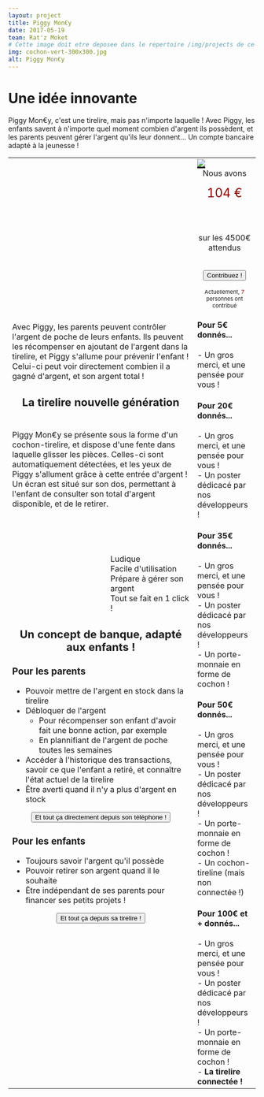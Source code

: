 ```yaml
---
layout: project
title: Piggy Mon€y
date: 2017-05-19
team: Rat'z Moket
# Cette image doit etre deposee dans le repertoire /img/projects de ce site.
img: cochon-vert-300x300.jpg
alt: Piggy Mon€y
---
```

<h1>Une idée innovante</h1>
<i class="fa fa-asterisk fa-2" aria-hidden="true"></i> Piggy Mon€y, c'est une tirelire, mais pas n'importe laquelle ! Avec Piggy, les enfants savent à n'importe quel moment combien d'argent ils possèdent, et les parents peuvent gérer l'argent qu'ils leur donnent... Un compte bancaire adapté à la jeunesse ! 

<table> <tr> <td> 
<i class="fa fa-asterisk fa-2" aria-hidden="true"></i> Avec Piggy, les parents peuvent contrôler l'argent de poche de leurs enfants. Ils peuvent les récompenser en ajoutant de l'argent dans la tirelire, et Piggy s'allume pour prévenir l'enfant ! Celui-ci peut voir directement combien il a gagné d'argent, et son argent total ! 


<center> <h2 class="bg-warning" style="height:50px; font-size:22px;">La tirelire nouvelle génération</h2></center>
<i class="fa fa-asterisk fa-2" aria-hidden="true"></i> Piggy Mon€y se présente sous la forme d'un cochon-tirelire, et dispose d'une fente dans laquelle glisser les pièces. Celles-ci sont automatiquement détectées, et les yeux de Piggy s'allument grâce à cette entrée d'argent ! Un écran est situé sur son dos, permettant à l'enfant de consulter son total d'argent disponible, et de le retirer. 



 <br /> <br /> <br />
<div style="padding-left:200px;"> 
<i class="fa fa-plus" aria-hidden="true"></i> Ludique <br />
<i class="fa fa-plus" aria-hidden="true"></i> Facile d'utilisation <br />
<i class="fa fa-plus" aria-hidden="true"></i> Prépare à gérer son argent <br />
<i class="fa fa-plus" aria-hidden="true"></i> Tout se fait en 1 click ! <br />
</div>




<center> <h2 class="bg-warning" style="height:50px; font-size:22px;">Un concept de banque, adapté aux enfants !</h2></center>

<div class="fa fa-bookmark-o fa-2"> <h3>Pour les parents</h3></div>
<ul>
<li> Pouvoir mettre de l'argent en stock dans la tirelire</li>
<li> Débloquer de l'argent 
  <ul> <li> Pour récompenser son enfant d'avoir fait une bonne action, par exemple</li>
  <li>  En plannifiant de l'argent de poche toutes les semaines</li></ul></li>
<li> Accéder à l'historique des transactions, savoir ce que l'enfant a retiré, et connaître l'état actuel de la tirelire</li>
<li> Être averti quand il n'y a plus d'argent en stock</li>
</ul>
<center><button type="button" class="fa fa-mobile" class="btn btn-danger">Et tout ça directement depuis son téléphone !</button></center>

<div class="fa fa-bookmark-o fa-2"><h3>Pour les enfants</h3></div>
<ul>
<li> Toujours savoir l'argent qu'il possède</li>
<li> Pouvoir retirer son argent quand il le souhaite</li>
<li> Être indépendant de ses parents pour financer ses petits projets !</li>
</ul>

<center><button type="button" class="fa fa-superpowers" class="btn btn-danger">Et tout ça depuis sa tirelire !</button></center>



 </td>  <td> 
<img src="http://www.e-playbuyers.com/Files/86582/Img/11/TIR21V-Z2-1-.jpg" style="border-bottom:3px solid black;"/>
<center>Nous avons <br />
<div style="font-size:25px;text-align:center;color:darkred;background-image:url('http://icon-icons.com/icons2/550/PNG/96/business-color_pig_icon-icons.com_53440.png'); padding-top:15px;width:96px; height:96px;"> 104 €<br />
</div> 
sur les 4500€ attendus <br /><br />

<button type="button" class="btn btn-danger"> Contribuez !</button>
<div style="font-size:11px;">Actuellement, <span style="color:darkred;"> 7 </span> personnes ont contribué</div></center>

<div><h4>Pour 5€ donnés...</h4>
- Un gros merci, et une pensée pour vous !<br />
</div>
<div><h4>Pour 20€ donnés...</h4>
- Un gros merci, et une pensée pour vous !<br />
- Un poster dédicacé par nos développeurs !<br />
</div>
<div><h4>Pour 35€ donnés...</h4>
- Un gros merci, et une pensée pour vous !<br />
- Un poster dédicacé par nos développeurs !<br />
- Un porte-monnaie en forme de cochon !<br />
</div>
<div><h4>Pour 50€ donnés...</h4>
- Un gros merci, et une pensée pour vous !<br />
- Un poster dédicacé par nos développeurs !<br />
- Un porte-monnaie en forme de cochon !<br />
- Un cochon-tireline (mais non connectée !)<br />
</div>
<div><h4>Pour 100€ et + donnés...</h4>
- Un gros merci, et une pensée pour vous !<br />
- Un poster dédicacé par nos développeurs !<br />
- Un porte-monnaie en forme de cochon !<br />
- <b>La tirelire connectée ! </b>
</div>


</td> </tr></table>
